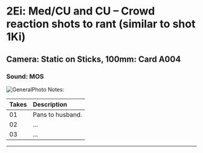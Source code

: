 # 2Ei: Med/CU and CU – Crowd reaction shots to rant (similar to shot 1Ki)

## Camera: Static on Sticks, 100mm: Card A004

### Sound: MOS

![GeneralPhoto][]
Notes: 

| Takes | Description |
|:---|:----|
| 01 | Pans to husband. |
| 02 | ... |
| 03 | ... |

----


[GeneralPhoto]:  /CelebrateForever/images/Dove5.JPG